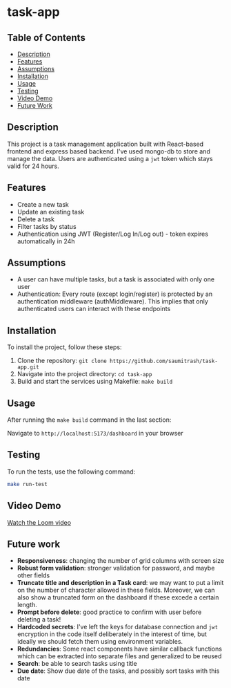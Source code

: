 # task-app

## Table of Contents

- [Description](#description)
- [Features](#features)
- [Assumptions](#assumptions)
- [Installation](#installation)
- [Usage](#usage)
- [Testing](#testing)
- [Video Demo](#video-demo)
- [Future Work](#future-work)

## Description

This project is a task management application built with React-based frontend and express based backend. I've used mongo-db to store and manage the data. Users are authenticated using a `jwt` token which stays valid for 24 hours.

## Features

- Create a new task
- Update an existing task
- Delete a task
- Filter tasks by status
- Authentication using JWT (Register/Log In/Log out) - token expires automatically in 24h

## Assumptions

- A user can have multiple tasks, but a task is associated with only one user
- Authentication: Every route (except login/register) is protected by an authentication middleware (authMiddleware). This implies that only authenticated users can interact with these endpoints

## Installation

To install the project, follow these steps:

1. Clone the repository: `git clone https://github.com/saumitrash/task-app.git`
2. Navigate into the project directory: `cd task-app`
3. Build and start the services using Makefile: `make build`

## Usage

After running the `make build` command in the last section:

Navigate to `http://localhost:5173/dashboard` in your browser

## Testing

To run the tests, use the following command:

```bash
make run-test
```

## Video Demo

[Watch the Loom video](https://www.loom.com/share/cfc709446a4e481db6cb53e43b9d4ad3?sid=ff8b16b3-f231-46f5-b254-19ad8ccc8d65)

## Future work

- **Responsiveness**: changing the number of grid columns with screen size
- **Robust form validation**: stronger validation for password, and maybe other fields
- **Truncate title and description in a Task card**: we may want to put a limit on the number of character allowed in these fields. Moreover, we can also show a truncated form on the dashboard if these excede a certain length.
- **Prompt before delete**: good practice to confirm with user before deleting a task!
- **Hardcoded secrets**: I've left the keys for database connection and `jwt` encryption in the code itself deliberately in the interest of time, but ideally we should fetch them using environment variables.
- **Redundancies**: Some react components have similar callback functions which can be extracted into separate files and generalized to be reused
- **Search**: be able to search tasks using title
- **Due date**: Show due date of the tasks, and possibly sort tasks with this date
